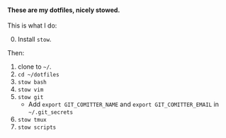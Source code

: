 #### These are my dotfiles, nicely stowed.

This is what I do:

0. Install `stow`.

Then:

1. clone to `~/`.
2. `cd ~/dotfiles`
3. `stow bash`
4. `stow vim`
5. `stow git`
    - Add `export GIT_COMITTER_NAME` and `export GIT_COMITTER_EMAIL` in `~/.git_secrets`
6. `stow tmux`
7. `stow scripts`
